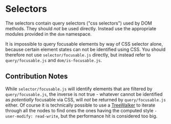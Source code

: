 
# Selectors

The selectors contain query selectors ("css selectors") used by DOM methods. They should *not* be used directly. Instead use the appropriate modules provided in the `dom` namespace.

It is impossible to query focusable elements by way of CSS selector alone, because certain element states can not be identified using CSS. You should therefore not use `selector/focusable.js` directly, but instead refer to `query/focusable.js` and `dom/is-focusable.js`.

## Contribution Notes

While `selector/focusable.js` will identify elements that are filtered by `query/focusable.js`, the inverse is not true - whatever cannot be identified as *potentially* focusable via CSS, will *not* be returned by `query/focusable.js` either. Of course it is technically possible to use a [TreeWalker](https://developer.mozilla.org/en-US/docs/Web/API/TreeWalker) to iterate through all the nodes to find ones the ones having the computed style `-user-modify: read-write`, but the performance hit is considered too big.
